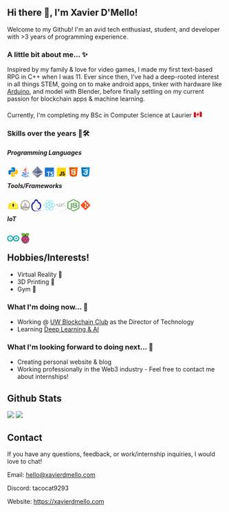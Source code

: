 ## Hi there 👋, I'm Xavier D'Mello!
Welcome to my Github! I'm an avid tech enthusiast, student, and developer with >3 years of programming experience.

### A little bit about me... ✨
Inspired by my family & love for video games, I made my first text-based RPG in C++ when I was 11. Ever since then, I've had a deep-rooted interest in all things STEM, going on to make android apps, tinker with hardware like [Arduino](https://www.arduino.cc/), and model with Blender, before finally settling on my current passion for blockchain apps & machine learning.  

Currently, I'm completing my BSc in Computer Science at Laurier <img src="images/flag-canada.png" width="21" height="21"/>

### Skills over the years 👷🛠️
##### Programming Languages
<a href="https://www.python.org/"><img align="left" src="./images/python.svg" width="28" height="28"></a>
<a href="https://www.java.com/en/"><img align="left" src="./images/java.svg" width="28" height="28"></a>
<a href="https://soliditylang.org/"><img align="left" src="./images/ethereum.svg" width="28" height="28"></a>
<a href="https://www.typescriptlang.org/"><img align="left" src="./images/typescript.svg" width="28" height="28"></a>
<a href="https://en.wikipedia.org/wiki/JavaScript"><img align="left" src="./images/javascript.svg" width="28" height="28"></a>
<a href="https://en.wikipedia.org/wiki/HTML"><img align="left" src="./images/html.svg" width="28" height="28"></a>
<a href="https://en.wikipedia.org/wiki/CSS"><img align="left" src="./images/css3.svg" width="28" height="28"></a><br/>

#####  Tools/Frameworks
<a href="https://hardhat.org/"><img align="left" src="./images/hardhat.png" width="28" height="28"></a>
<a href="https://eth-brownie.readthedocs.io/en/stable/"><img align="left" src="./images/brownie.png" width="28" height="28"></a>
<a href="https://docs.ethers.io/"><img align="left" src="./images/ethers.svg" width="28" height="28"></a>
<a href="https://reactjs.org/"><img align="left" src="./images/react.svg" width="28" height="28"></a>
<a href="https://nextjs.org/"><img align="left" src="./images/nextjs.png" width="28" height="28"></a>
<a href="https://nodejs.org/en/"><img align="left" src="./images/node.png" width="28" height="28"></a>
<a href="https://git-scm.com/"><img align="left" src="./images/git.svg" width="28" height="28"></a><br/>

##### IoT
<a href="https://www.arduino.cc/"><img align="left" src="./images/arduino.svg" width="28" height="28"></a>
<a href="https://www.raspberrypi.com/"><img align="left" src="./images/raspberry-pi.svg" width="28" height="28"></a><br/>

## Hobbies/Interests!
- Virtual Reality 🥽    
- 3D Printing 👷
- Gym 💪

### What I'm doing now... 🔎
- Working @ [UW Blockchain Club](https://www.uwblockchain.ca/) as the Director of Technology
- Learning [Deep Learning & AI](https://course.fast.ai/)

### What I'm looking forward to doing next... 🔮
- Creating personal website & blog
- Working professionally in the Web3 industry - Feel free to contact me about internships!

## Github Stats
<img height="150px" src="https://github-readme-stats-git-masterrstaa-rickstaa.vercel.app/api?username=xavierdmello&hide_border=true&show_icons=true&include_all_commits=false&count_private=true&line_height=24&text_color=ffffff&icon_color=ffffff&bg_color=0,fd1d1d,e1306c,c13584,833ab4&title_color=ffffff"/> <img height="150px" src="https://github-readme-stats-git-masterrstaa-rickstaa.vercel.app/api/top-langs/?username=xavierdmello&hide=html&hide_border=true&card_width=320&layout=compact&langs_count=7&text_color=ffffff&icon_color=ffffff&bg_color=0,833ab4,5851db,405de6&title_color=ffffff"/>

## Contact
If you have any questions, feedback, or work/internship inquiries, I would love to chat!

Email: hello@xavierdmello.com

Discord: tacocat9293

Website: https://xavierdmello.com
